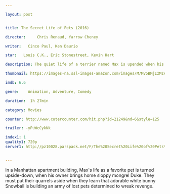 ```yaml
---

layout: post


title: The Secret Life of Pets (2016)

director:     Chris Renaud, Yarrow Cheney 

writer:   Cinco Paul, Ken Daurio

star:   Louis C.K., Eric Stonestreet, Kevin Hart

description: The quiet life of a terrier named Max is upended when his owner takes in Duke, a stray whom Max instantly dislikes.

thumbnail: https://images-na.ssl-images-amazon.com/images/M/MV5BMjIzMzA1OTkzNV5BMl5BanBnXkFtZTgwODE3MjM4NzE@._V1_QL50_.jpg

imdb: 6.6

genre:    Animation, Adventure, Comedy 

duration:  1h 27min

category: Movies

counter: http://www.cutercounter.com/hit.php?id=21249&nd=6&style=125

trailer: -yPuWcCykNk

index1: 1
quality1: 720p
server1: http://pz10028.parspack.net/F/The%20Secret%20Life%20of%20Pets%202016/The.Secret.Life.of.Pets.2016.720p.Ganool%5BBi-3-Seda.Ir%5D.mkv


---
```


In a Manhattan apartment building, Max's life as a favorite pet is turned upside-down, when his owner brings home sloppy mongrel Duke. They must put their quarrels aside when they learn that adorable white bunny Snowball is building an army of lost pets determined to wreak revenge.